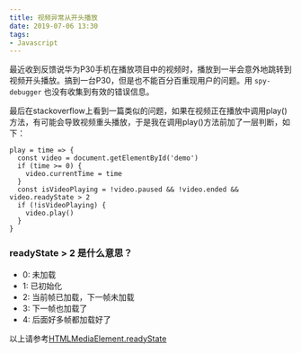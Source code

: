 ```yaml
---
title: 视频异常从开头播放
date: 2019-07-06 13:30
tags:
- Javascript
---
```


最近收到反馈说华为P30手机在播放项目中的视频时，播放到一半会意外地跳转到视频开头播放。搞到一台P30，但是也不能百分百重现用户的问题。用 `spy-debugger` 也没有收集到有效的错误信息。

最后在stackoverflow上看到一篇类似的问题，如果在视频正在播放中调用play()方法，有可能会导致视频重头播放，于是我在调用play()方法前加了一层判断，如下：

```js{6}
play = time => {
  const video = document.getElementById('demo')
  if (time >= 0) {
    video.currentTime = time
  }
  const isVideoPlaying = !video.paused && !video.ended && video.readyState > 2
  if (!isVideoPlaying) {
    video.play()
  }
}
```

### readyState > 2 是什么意思？ 
- 0: 未加载
- 1: 已初始化
- 2: 当前帧已加载，下一帧未加载
- 3: 下一帧也加载了
- 4: 后面好多帧都加载好了

以上请参考[HTMLMediaElement.readyState
](https://developer.mozilla.org/zh-CN/docs/Web/API/XMLHttpRequest/readyState)